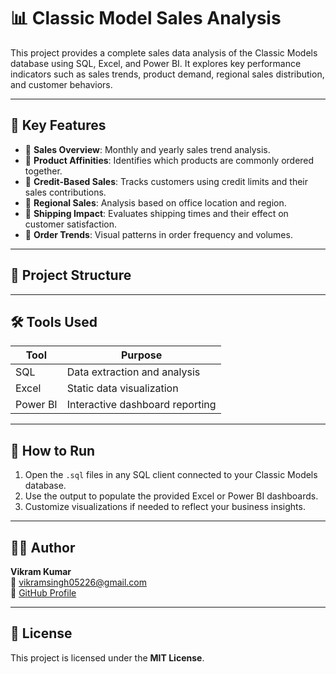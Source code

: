 # 📊 Classic Model Sales Analysis

This project provides a complete sales data analysis of the Classic Models database using SQL, Excel, and Power BI. It explores key performance indicators such as sales trends, product demand, regional sales distribution, and customer behaviors.

---

## 🧠 Key Features

- 📌 **Sales Overview**: Monthly and yearly sales trend analysis.
- 📌 **Product Affinities**: Identifies which products are commonly ordered together.
- 📌 **Credit-Based Sales**: Tracks customers using credit limits and their sales contributions.
- 📌 **Regional Sales**: Analysis based on office location and region.
- 📌 **Shipping Impact**: Evaluates shipping times and their effect on customer satisfaction.
- 📌 **Order Trends**: Visual patterns in order frequency and volumes.

---

## 📁 Project Structure


---

## 🛠️ Tools Used

| Tool     | Purpose                         |
|----------|----------------------------------|
| SQL      | Data extraction and analysis     |
| Excel    | Static data visualization        |
| Power BI | Interactive dashboard reporting  |

---

## 🚀 How to Run

1. Open the `.sql` files in any SQL client connected to your Classic Models database.
2. Use the output to populate the provided Excel or Power BI dashboards.
3. Customize visualizations if needed to reflect your business insights.

---

## 👨‍💻 Author

**Vikram Kumar**  
📧 vikramsingh05226@gmail.com  
🔗 [GitHub Profile](https://github.com/modifiervikram)

---

## 📝 License

This project is licensed under the **MIT License**.

